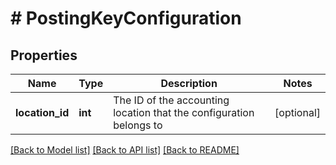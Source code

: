 # # PostingKeyConfiguration

## Properties

Name | Type | Description | Notes
------------ | ------------- | ------------- | -------------
**location_id** | **int** | The ID of the accounting location that the configuration belongs to | [optional]

[[Back to Model list]](../../README.md#models) [[Back to API list]](../../README.md#endpoints) [[Back to README]](../../README.md)
